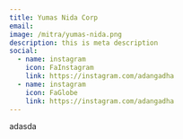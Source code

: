 ```yaml
---
title: Yumas Nida Corp
email: 
image: /mitra/yumas-nida.png
description: this is meta description
social:
  - name: instagram
    icon: FaInstagram
    link: https://instagram.com/adangadha
  - name: instagram
    icon: FaGlobe
    link: https://instagram.com/adangadha
---
```

adasda